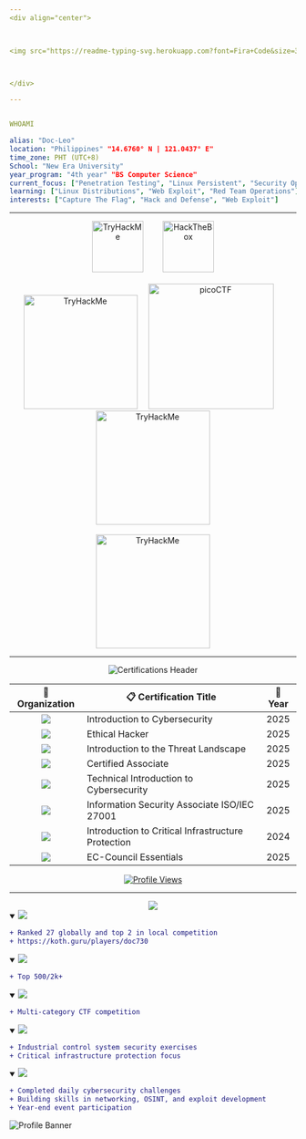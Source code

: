 ```yaml
---
<div align="center">
  


<img src="https://readme-typing-svg.herokuapp.com?font=Fira+Code&size=30&duration=3000&pause=1500&color=Ff0000&center=true&vCenter=true&width=435&lines=Red+Team+Operator;Script+Kiddie;Cybersecurity+Enthusiast;CTF+Player" alt="Typing SVG" />



</div>

---
```




```yaml

WHOAMI

alias: "Doc-Leo"
location: "Philippines" "14.6760° N | 121.0437° E"
time_zone: PHT (UTC+8)
School: "New Era University"
year_program: "4th year" "BS Computer Science"
current_focus: ["Penetration Testing", "Linux Persistent", "Security Operations"]
learning: ["Linux Distributions", "Web Exploit", "Red Team Operations"]
interests: ["Capture The Flag", "Hack and Defense", "Web Exploit"]

```

---



<div align="center">

<div align="center">
  <img src="https://external-content.duckduckgo.com/iu/?u=https%3A%2F%2Ftse4.mm.bing.net%2Fth%2Fid%2FOIP.uTVS7dsJq0IWHgkl5LiyrwAAAA%3Fpid%3DApi&f=1&ipt=f8e815651736bda565c6317e7326863130d80792c544cc120650be8e8e2e4908&ipo=images" width="90px" alt="TryHackMe" style="margin: 0 15px;"/>
  
  <img src="https://external-content.duckduckgo.com/iu/?u=https%3A%2F%2Ftse2.mm.bing.net%2Fth%2Fid%2FOIP.R8l3y2qxFpZq-jH2g7UakAAAAA%3Fpid%3DApi&f=1&ipt=f47a3275555f2644f511665f9cffc6e81375833c62d14e371e78280d3bc1a5d1&ipo=images" width="90px" alt="HackTheBox" style="margin: 0 15px;"/>

  
</div>
<br>
<div align="center">
  <img src="https://external-content.duckduckgo.com/iu/?u=https%3A%2F%2Ftse4.mm.bing.net%2Fth%2Fid%2FOIP.JqaHdOP9EIawkH-ZrCx0zQHaCS%3Fr%3D0%26pid%3DApi&f=1&ipt=4de95863428e11bd966930ad4aea9ab7f0136beb7bc3f028a0dc42229c0e5329&ipo=images" width="200px" alt="TryHackMe"/>
    <img src="https://play.picoctf.org/static/media/picoctf-logo-horizontal-white.17fdf0dcdef08dc3396a195b95e3bc29.svg" width="220px" alt="picoCTF" style="margin: 0 15px;"/>
    <img src="https://external-content.duckduckgo.com/iu/?u=https%3A%2F%2Ftse3.mm.bing.net%2Fth%2Fid%2FOIP.bIiM-X8wbRxVKJY9pWRmbQHaB4%3Fr%3D0%26pid%3DApi&f=1&ipt=aa797ac1f45c5b2b791cbe6f9f13842a0966af3a0b26bcf2332da56229e6707b&ipo=images" width="200px" alt="TryHackMe"/>

</div>
<br>
<div>
   <img src="https://external-content.duckduckgo.com/iu/?u=https%3A%2F%2Ftse2.mm.bing.net%2Fth%2Fid%2FOIP.0Ye4v5yLYaNfgCc5eHmOyQAAAA%3Fpid%3DApi&f=1&ipt=24759a5f51e791da5c3ecedc8af7722e2db9c3315f40af898fb23fed65c6cd0b&ipo=images" width="200px" alt="TryHackMe"/>
</div>

---



<div align="center">

![Certifications Header](https://github.com/user-attachments/assets/2a2a6a7d-af65-4869-83b8-3f4d5aac3db5)

<table>
  <thead>
    <tr>
      <th align="center">🏢 Organization</th>
      <th align="center">📋 Certification Title</th>
      <th align="center">📅 Year</th>
       </tr>
  </thead>
  <tbody>
    <tr>
      <td align="center"><img src="https://img.shields.io/badge/CISCO-1BA0D7?style=for-the-badge&logo=cisco&logoColor=white"/></td>
      <td>Introduction to Cybersecurity</td>
      <td align="center">2025</td>
    </tr>
    <tr>
      <td align="center"><img src="https://img.shields.io/badge/CISCO-1BA0D7?style=for-the-badge&logo=cisco&logoColor=white"/></td>
      <td>Ethical Hacker</td>
      <td align="center">2025</td>
    </tr>
    <tr>
      <td align="center"><img src="https://img.shields.io/badge/FORTINET-EE3124?style=for-the-badge&logo=fortinet&logoColor=white"/></td>
      <td>Introduction to the Threat Landscape</td>
      <td align="center">2025</td>
    </tr>
    <tr>
      <td align="center"><img src="https://img.shields.io/badge/FORTINET-EE3124?style=for-the-badge&logo=fortinet&logoColor=white"/></td>
      <td>Certified Associate</td>
      <td align="center">2025</td>
    </tr>
    <tr>
      <td align="center"><img src="https://img.shields.io/badge/FORTINET-EE3124?style=for-the-badge&logo=fortinet&logoColor=white"/></td>
      <td>Technical Introduction to Cybersecurity</td>
      <td align="center">2025</td>
    </tr>
    <tr>
      <td align="center"><img src="https://img.shields.io/badge/SKILL_FRONT-4285F4?style=for-the-badge&logo=google&logoColor=white"/></td>
      <td>Information Security Associate ISO/IEC 27001</td>
      <td align="center">2025</td>
    </tr>
    <tr>
      <td align="center"><img src="https://img.shields.io/badge/OPSWAT-FF6B35?style=for-the-badge&logo=security&logoColor=white"/></td>
      <td>Introduction to Critical Infrastructure Protection</td>
      <td align="center">2024</td>
    </tr>
    <tr>
      <td align="center"><img src="https://img.shields.io/badge/EC_COUNCIL-B31B1B?style=for-the-badge&logo=eccouncil&logoColor=white"/></td>
      <td>EC-Council Essentials</td>
      <td align="center">2025</td>
    </tr>
  </tbody>
</table>

[![Profile Views](https://komarev.com/ghpvc/?username=Doc-Leo&color=Ff0000&style=flat)](https://github.com/Doc-Leo)
</div>

---





</div>

<div align="center">
  

  <tr>
    <td>
      <img src="https://img.shields.io/badge/EXPERIENCE-FF0000?style=for-the-badge&labelColor=000000&color=FF0000"/>
    </td>
  </tr>

</div>

<div align="left">

<details open>
<summary>
  <img src="https://img.shields.io/badge/TRYHACKME_KING_OF_THE_HILL-2025-FF0000?style=for-the-badge&logo=tryhackme&logoColor=white&labelColor=000000"/>
</summary>

```diff
+ Ranked 27 globally and top 2 in local competition
+ https://koth.guru/players/doc730
```


</details>

<details open>
<summary>
  <img src="https://img.shields.io/badge/DEFCON_33_|_METACTF-2025_(ONLINE)-FF0000?style=for-the-badge&logo=defcon&logoColor=white&labelColor=000000"/>
</summary>

```diff
+ Top 500/2k+
```


</details>

<details open>
<summary>
  <img src="https://img.shields.io/badge/IDEKCTF-2025_(ONLINE)-FF0000?style=for-the-badge&logo=security&logoColor=white&labelColor=000000"/>
</summary>

```diff
+ Multi-category CTF competition
```


</details>

<details open>
<summary>
  <img src="https://img.shields.io/badge/THM_INDUSTRIAL_INTRUSION-2025_(ONLINE)-FF0000?style=for-the-badge&logo=tryhackme&logoColor=white&labelColor=000000"/>
</summary>

```diff
+ Industrial control system security exercises
+ Critical infrastructure protection focus
```


</details>

<details open>
<summary>
  <img src="https://img.shields.io/badge/ADVENT_OF_CYBER_24--DAYS_HACKING_CHALLENGE-2024-FF0000?style=for-the-badge&logo=christmas&logoColor=white&labelColor=000000"/>
</summary>

```diff
+ Completed daily cybersecurity challenges
+ Building skills in networking, OSINT, and exploit development
+ Year-end event participation

```

![Profile Banner](https://github.com/user-attachments/assets/b418371a-b2ea-4fe5-ab44-7d34bbba5aa7)



